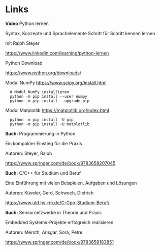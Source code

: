 # Links

**Video** Python lernen

Syntax, Konzepte und Sprachelemente Schritt für Schritt kennen lernen

mit Ralph Steyer

<https://www.linkedin.com/learning/python-lernen>


Python Download

<https://www.python.org/downloads/>

Modul NumPy <https://www.scipy.org/install.html>

~~~
  # Modul NumPy installieren
  python -m pip install --user numpy
  python -m pip install --upgrade pip
~~~

Modul Matplotlib <https://matplotlib.org/index.html>

~~~
  python -m pip install -U pip
  python -m pip install -U matplotlib
~~~


**Buch:** Programmierung in Python

Ein kompakter Einstieg für die Praxis

Autoren: Steyer, Ralph

<https://www.springer.com/de/book/9783658207045>

**Buch:** C/C++ für Studium und Beruf

Eine Einführung mit vielen Beispielen, Aufgaben und Lösungen

Autoren: Küveler, Gerd, Schwoch, Dietrich


<https://www.utd.hs-rm.de/C-Cpp-Studium-Beruf/>


**Buch:** Sensornetzwerke in Theorie und Praxis

Embedded Systems-Projekte erfolgreich realisieren

Autoren: Meroth, Ansgar, Sora, Petre

<https://www.springer.com/de/book/9783658183851>

